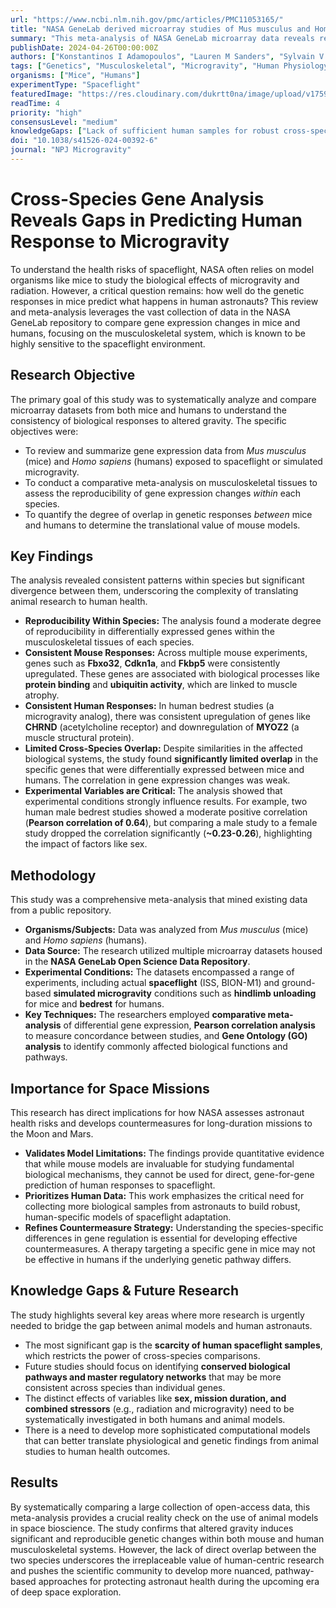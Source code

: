 ```yaml
---
url: "https://www.ncbi.nlm.nih.gov/pmc/articles/PMC11053165/"
title: "NASA GeneLab derived microarray studies of Mus musculus and Homo sapiens organisms in altered gravitational conditions"
summary: "This meta-analysis of NASA GeneLab microarray data reveals reproducible gene expression changes in musculoskeletal tissues of mice and humans exposed to altered gravity. However, the study found significantly limited overlap in these genetic responses between species, highlighting challenges in using mouse models to predict human physiological changes during spaceflight."
publishDate: 2024-04-26T00:00:00Z
authors: ["Konstantinos I Adamopoulos", "Lauren M Sanders", "Sylvain V Costes"]
tags: ["Genetics", "Musculoskeletal", "Microgravity", "Human Physiology", "Animals"]
organisms: ["Mice", "Humans"]
experimentType: "Spaceflight"
featuredImage: "https://res.cloudinary.com/dukrtt0na/image/upload/v1759639625/b0u3eerk185cqpf0vvuh.jpg"
readTime: 4
priority: "high"
consensusLevel: "medium"
knowledgeGaps: ["Lack of sufficient human samples for robust cross-species comparison", "Understanding which specific gene signatures from mice are truly reflective of human responses", "The influence of experimental variables (e.g., spaceflight vs. simulation, duration, sex) on gene expression variability", "Identifying master regulator pathways that are conserved across species despite individual gene differences"]
doi: "10.1038/s41526-024-00392-6"
journal: "NPJ Microgravity"
---
```


# Cross-Species Gene Analysis Reveals Gaps in Predicting Human Response to Microgravity

To understand the health risks of spaceflight, NASA often relies on model organisms like mice to study the biological effects of microgravity and radiation. However, a critical question remains: how well do the genetic responses in mice predict what happens in human astronauts? This review and meta-analysis leverages the vast collection of data in the NASA GeneLab repository to compare gene expression changes in mice and humans, focusing on the musculoskeletal system, which is known to be highly sensitive to the spaceflight environment.

## Research Objective
The primary goal of this study was to systematically analyze and compare microarray datasets from both mice and humans to understand the consistency of biological responses to altered gravity. The specific objectives were:
- To review and summarize gene expression data from *Mus musculus* (mice) and *Homo sapiens* (humans) exposed to spaceflight or simulated microgravity.
- To conduct a comparative meta-analysis on musculoskeletal tissues to assess the reproducibility of gene expression changes *within* each species.
- To quantify the degree of overlap in genetic responses *between* mice and humans to determine the translational value of mouse models.

## Key Findings
The analysis revealed consistent patterns within species but significant divergence between them, underscoring the complexity of translating animal research to human health.
- **Reproducibility Within Species:** The analysis found a moderate degree of reproducibility in differentially expressed genes within the musculoskeletal tissues of each species.
- **Consistent Mouse Responses:** Across multiple mouse experiments, genes such as **Fbxo32**, **Cdkn1a**, and **Fkbp5** were consistently upregulated. These genes are associated with biological processes like **protein binding** and **ubiquitin activity**, which are linked to muscle atrophy.
- **Consistent Human Responses:** In human bedrest studies (a microgravity analog), there was consistent upregulation of genes like **CHRND** (acetylcholine receptor) and downregulation of **MYOZ2** (a muscle structural protein).
- **Limited Cross-Species Overlap:** Despite similarities in the affected biological systems, the study found **significantly limited overlap** in the specific genes that were differentially expressed between mice and humans. The correlation in gene expression changes was weak.
- **Experimental Variables are Critical:** The analysis showed that experimental conditions strongly influence results. For example, two human male bedrest studies showed a moderate positive correlation (**Pearson correlation of 0.64**), but comparing a male study to a female study dropped the correlation significantly (**~0.23-0.26**), highlighting the impact of factors like sex.

## Methodology
This study was a comprehensive meta-analysis that mined existing data from a public repository.
- **Organisms/Subjects:** Data was analyzed from *Mus musculus* (mice) and *Homo sapiens* (humans).
- **Data Source:** The research utilized multiple microarray datasets housed in the **NASA GeneLab Open Science Data Repository**.
- **Experimental Conditions:** The datasets encompassed a range of experiments, including actual **spaceflight** (ISS, BION-M1) and ground-based **simulated microgravity** conditions such as **hindlimb unloading** for mice and **bedrest** for humans.
- **Key Techniques:** The researchers employed **comparative meta-analysis** of differential gene expression, **Pearson correlation analysis** to measure concordance between studies, and **Gene Ontology (GO) analysis** to identify commonly affected biological functions and pathways.

## Importance for Space Missions
This research has direct implications for how NASA assesses astronaut health risks and develops countermeasures for long-duration missions to the Moon and Mars.
- **Validates Model Limitations:** The findings provide quantitative evidence that while mouse models are invaluable for studying fundamental biological mechanisms, they cannot be used for direct, gene-for-gene prediction of human responses to spaceflight.
- **Prioritizes Human Data:** This work emphasizes the critical need for collecting more biological samples from astronauts to build robust, human-specific models of spaceflight adaptation.
- **Refines Countermeasure Strategy:** Understanding the species-specific differences in gene regulation is essential for developing effective countermeasures. A therapy targeting a specific gene in mice may not be effective in humans if the underlying genetic pathway differs.

## Knowledge Gaps & Future Research
The study highlights several key areas where more research is urgently needed to bridge the gap between animal models and human astronauts.
- The most significant gap is the **scarcity of human spaceflight samples**, which restricts the power of cross-species comparisons.
- Future studies should focus on identifying **conserved biological pathways and master regulatory networks** that may be more consistent across species than individual genes.
- The distinct effects of variables like **sex, mission duration, and combined stressors** (e.g., radiation and microgravity) need to be systematically investigated in both humans and animal models.
- There is a need to develop more sophisticated computational models that can better translate physiological and genetic findings from animal studies to human health outcomes.

## Results
By systematically comparing a large collection of open-access data, this meta-analysis provides a crucial reality check on the use of animal models in space bioscience. The study confirms that altered gravity induces significant and reproducible genetic changes within both mouse and human musculoskeletal systems. However, the lack of direct overlap between the two species underscores the irreplaceable value of human-centric research and pushes the scientific community to develop more nuanced, pathway-based approaches for protecting astronaut health during the upcoming era of deep space exploration.